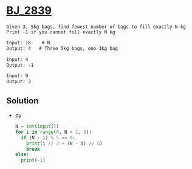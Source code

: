 # [BJ_2839](https://acmicpc.net/problem/2839)

```en
Given 3, 5kg bags, find fewest number of bags to fill exactly N kg
Print -1 if you cannot fill exactly N kg
```

```txt
Input: 18    # N
Output: 4   # Three 5kg bags, one 3kg bag

Input: 4
Output: -1

Input: 9
Output: 3
```

## Solution

* py

  ```py
  N = int(input())
  for i in range(0, N + 1, 3):
    if (N - i) % 5 == 0:
      print(i // 3 + (N - i) // 5)
      break
  else:
    print(-1)
  ```
